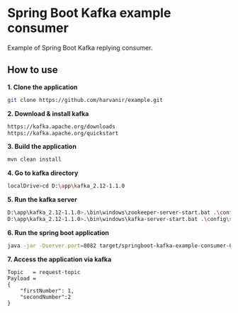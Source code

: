 # Spring Boot Kafka example consumer
Example of Spring Boot Kafka replying consumer. 

## How to use
**1. Clone the application**

```bash
git clone https://github.com/harvanir/example.git
```

**2. Download & install kafka**

```bash
https://kafka.apache.org/downloads
https://kafka.apache.org/quickstart
```

**3. Build the application**

```bash
mvn clean install
```

**4. Go to kafka directory**

```bash
localDrive>cd D:\app\kafka_2.12-1.1.0
```

**5. Run the kafka server**

```bash
D:\app\kafka_2.12-1.1.0>.\bin\windows\zookeeper-server-start.bat .\config\zookeeper.properties
D:\app\kafka_2.12-1.1.0>.\bin\windows\kafka-server-start.bat .\config\server.properties
```

**6. Run the spring boot application**

```bash
java -jar -Dserver.port=8082 target/springboot-kafka-example-consumer-0.0.1-SNAPSHOT-exec.jar
```

**7. Access the application via kafka**

```
Topic   = request-topic
Payload =
{
	"firstNumber": 1,
	"secondNumber":2
}
```